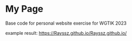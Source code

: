 # My Page
Base code for personal website exercise for WGTIK 2023

example result:
https://Rayssz.github.io/Rayssz.github.io/
